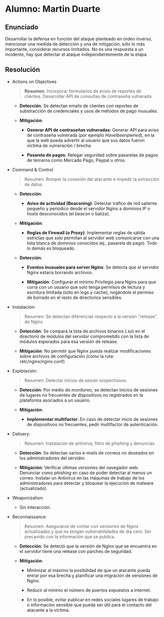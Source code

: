 
# Alumno: Martin Duarte

## Enunciado

Desarrollar la defensa en función del ataque planteado en orden inverso, mencionar una medida de detección y una de mitigación, sólo lo más importante, considerar recursos limitados. No es una respuesta a un incidente, hay que detectar el ataque independientemente de la etapa.


## Resolución

- Actions on Objectives
    > **Resumen**: Incorporar formularios de envío de reportes de clientes. Desarrollar API de consultas de contraseña vulnerada. 

    - **Detección**: Se detectan emails de clientes con reportes de substracción de credenciales y usos de métodos de pago inusuales.
    
    - **Mitigación**: 
        - **Generar API de contraseñas vulneradas**: Generar API para aviso de contraseña vulnerada (por ejemplo *HaveIbeenpwned*), en la que la web pueda advertir al usuario que sus datos fueron víctima de vulneración / brecha.

        - **Pasarela de pagos**: Relegar seguridad sobre pasarelas de pagos de terceros como Mercado Pago, Paypal u otros. 


- Command & Control
    > Resumen: Romper la conexión del atacante e impedir la extracción de datos.  
        
    - **Detección**:
        - **Aviso de actividad (Beaconing)**: Detectar tráfico de red saliente pequeño y periódico desde el servidor Nginx a dominios IP o hosts desconocidos (el beacon o baliza). 

    - **Mitigación**:
        - **Reglas de Firewall (o Proxy)**: Implementar reglas de salida estrictas que solo permitan al servidor web comunicarse con una lista blanca de dominios conocidos (ej., pasarela de pago). Todo lo demás es bloqueado.

    - **Detección**: 
        - **Eventos inusuales para server Nginx**: Se detecta que el servidor Nginx estaría borrando archivos.

        - **Mitigación**: Configurar el mínimo Privilegio para Nginx para que corra con un usuario que solo tenga permisos de lectura y escritura limitada (solo en logs y cache), negándole el permiso de borrado en el resto de directorios sensibles.
        
- Instalación:
    
    > Resumen: Se detectan diferencias respecto a la versión "release" de Nginx.  
    
    - **Detección**: Se compara la lista de archivos binarios (.so) en el directorio de módulos del servidor comprometido con la lista de módulos esperados para esa versión de release.

    - **Mitigación**: No permitir que Nginx pueda realizar modificaciones sobre archivos de configuración (como la ruta: /etc/nginx/nginx.conf)


- Explotación:
    > Resumen: Detectar inicios de sesión sospechosos. 

    - **Detección**: Por medio de monitoreo, se detectan inicios de sesiones de lugares no frecuentes de dispositivos no registrados en la plataforma asociados a un usuario.

    - **Mitigación**: 
        - **Implementar multifactor**: En caso de detectar inicio de sesiones de dispositivos no frecuentes, pedir multifactor de autenticación.

- Delivery:
    > Resumen: Instalación de antivirus, filtro de phishing y denuncias. 

    - **Detección**: Se detectan varios e-mails de correos no deseados en los administradores del servidor. 

    - **Mitigación**: Verificar últimas versiones del navegador web. Denunciar como *phishing* en caso de poder detectar al menos un correo.
    Instalar un Antivirus en las máquinas de trabajo de los administradores para detectar y bloquear la ejecución de malware (actualizado). 


- Weaponization:
    - Sin interacción.


- Reconnaissance:
    > Resumen: Asegurarse de contar con versiones de Nginx actualizadas y que no tengan vulnerabilidades de día cero. Ser precavido con la información que se publica.

    - **Detección**: Se detectó que la versión de Nginx que se encuentra en el servidor tiene una release con parches de seguridad.

    - **Mitigación**:
        - Minimizar al máximo la posibilidad de que un atacante pueda entrar por esa brecha y planificar una migración de versiones de Nginx.
    
        - Reducir al mínimo el número de puertos expuestos a internet.

        - En lo posible, evitar publicar en redes sociales lugares de trabajo o información sensible que pueda ser útil para el contacto del atacante a la víctima. 




